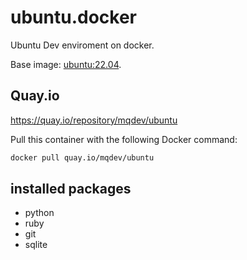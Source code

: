 # ubuntu.docker

Ubuntu Dev enviroment on docker.

Base image: [ubuntu:22.04](https://hub.docker.com/_/ubuntu). 


## Quay.io
https://quay.io/repository/mqdev/ubuntu


Pull this container with the following Docker command:
```bash
docker pull quay.io/mqdev/ubuntu
```

## installed packages
* python
* ruby 
* git 
* sqlite
